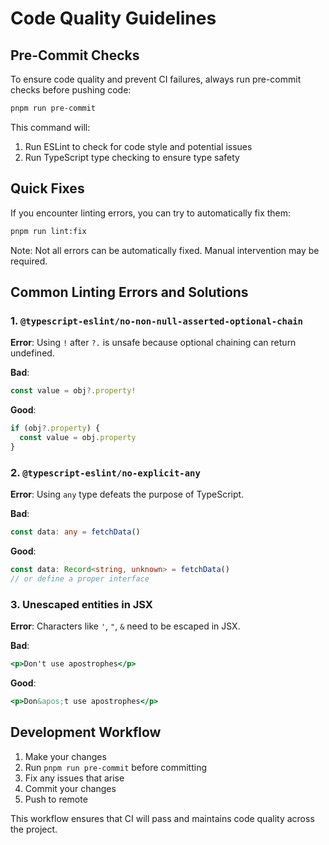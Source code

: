 # Code Quality Guidelines

## Pre-Commit Checks

To ensure code quality and prevent CI failures, always run pre-commit checks before pushing code:

```bash
pnpm run pre-commit
```

This command will:
1. Run ESLint to check for code style and potential issues
2. Run TypeScript type checking to ensure type safety

## Quick Fixes

If you encounter linting errors, you can try to automatically fix them:

```bash
pnpm run lint:fix
```

Note: Not all errors can be automatically fixed. Manual intervention may be required.

## Common Linting Errors and Solutions

### 1. `@typescript-eslint/no-non-null-asserted-optional-chain`

**Error**: Using `!` after `?.` is unsafe because optional chaining can return undefined.

**Bad**:
```typescript
const value = obj?.property!
```

**Good**:
```typescript
if (obj?.property) {
  const value = obj.property
}
```

### 2. `@typescript-eslint/no-explicit-any`

**Error**: Using `any` type defeats the purpose of TypeScript.

**Bad**:
```typescript
const data: any = fetchData()
```

**Good**:
```typescript
const data: Record<string, unknown> = fetchData()
// or define a proper interface
```

### 3. Unescaped entities in JSX

**Error**: Characters like `'`, `"`, `&` need to be escaped in JSX.

**Bad**:
```jsx
<p>Don't use apostrophes</p>
```

**Good**:
```jsx
<p>Don&apos;t use apostrophes</p>
```

## Development Workflow

1. Make your changes
2. Run `pnpm run pre-commit` before committing
3. Fix any issues that arise
4. Commit your changes
5. Push to remote

This workflow ensures that CI will pass and maintains code quality across the project.